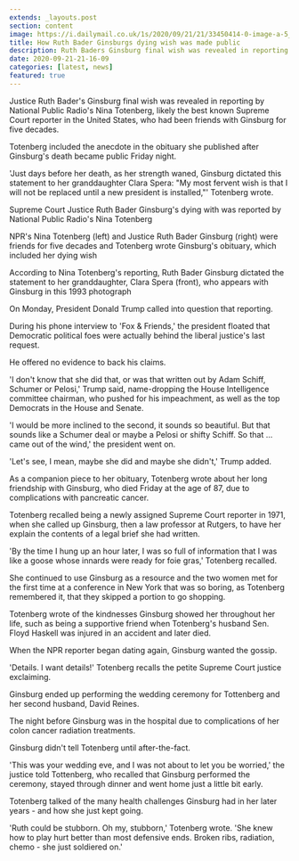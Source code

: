 ```yaml
---
extends: _layouts.post
section: content
image: https://i.dailymail.co.uk/1s/2020/09/21/21/33450414-0-image-a-5_1600718846395.jpg 
title: How Ruth Bader Ginsburgs dying wish was made public 
description: Ruth Baders Ginsburg final wish was revealed in reporting by NPRs Nina Totenberg, likely the best known Supreme Court reporter in the U.S., who had been friends with Ginsburg for five decades. 
date: 2020-09-21-21-16-09 
categories: [latest, news] 
featured: true 
--- 
```

 Justice Ruth Bader's Ginsburg final wish was revealed in reporting by National Public Radio's Nina Totenberg, likely the best known Supreme Court reporter in the United States, who had been friends with Ginsburg for five decades. 

Totenberg included the anecdote in the obituary she published after Ginsburg's death became public Friday night. 

'Just days before her death, as her strength waned, Ginsburg dictated this statement to her granddaughter Clara Spera: "My most fervent wish is that I will not be replaced until a new president is installed,"' Totenberg wrote. 

Supreme Court Justice Ruth Bader Ginsburg's dying with was reported by National Public Radio's Nina Totenberg 

NPR's Nina Totenberg (left) and Justice Ruth Bader Ginsburg (right) were friends for five decades and Totenberg wrote Ginsburg's obituary, which included her dying wish 

According to Nina Totenberg's reporting, Ruth Bader Ginsburg dictated the statement to her granddaughter, Clara Spera (front), who appears with Ginsburg in this 1993 photograph 

On Monday, President Donald Trump called into question that reporting. 

During his phone interview to 'Fox & Friends,' the president floated that Democratic political foes were actually behind the liberal justice's last request. 

He offered no evidence to back his claims. 

'I don't know that she did that, or was that written out by Adam Schiff, Schumer or Pelosi,' Trump said, name-dropping the House Intelligence committee chairman, who pushed for his impeachment, as well as the top Democrats in the House and Senate. 

'I would be more inclined to the second, it sounds so beautiful. But that sounds like a Schumer deal or maybe a Pelosi or shifty Schiff. So that ... came out of the wind,' the president went on. 

'Let's see, I mean, maybe she did and maybe she didn't,' Trump added. 

As a companion piece to her obituary, Totenberg wrote about her long friendship with Ginsburg, who died Friday at the age of 87, due to complications with pancreatic cancer. 

Totenberg recalled being a newly assigned Supreme Court reporter in 1971, when she called up Ginsburg, then a law professor at Rutgers, to have her explain the contents of a legal brief she had written. 

'By the time I hung up an hour later, I was so full of information that I was like a goose whose innards were ready for foie gras,' Totenberg recalled.  

She continued to use Ginsburg as a resource and the two women met for the first time at a conference in New York that was so boring, as Totenberg remembered it, that they skipped a portion to go shopping. 

Totenberg wrote of the kindnesses Ginsburg showed her throughout her life, such as being a supportive friend when Totenberg's husband Sen. Floyd Haskell was injured in an accident and later died. 

When the NPR reporter began dating again, Ginsburg wanted the gossip. 

'Details. I want details!' Totenberg recalls the petite Supreme Court justice exclaiming. 

Ginsburg ended up performing the wedding ceremony for Tottenberg and her second husband, David Reines. 

The night before Ginsburg was in the hospital due to complications of her colon cancer radiation treatments.  

Ginsburg didn't tell Totenberg until after-the-fact. 

'This was your wedding eve, and I was not about to let you be worried,' the justice told Tottenberg, who recalled that Ginsburg performed the ceremony, stayed through dinner and went home just a little bit early. 

Totenberg talked of the many health challenges Ginsburg had in her later years - and how she just kept going. 

'Ruth could be stubborn. Oh my, stubborn,' Totenberg wrote. 'She knew how to play hurt better than most defensive ends. Broken ribs, radiation, chemo - she just soldiered on.'  

